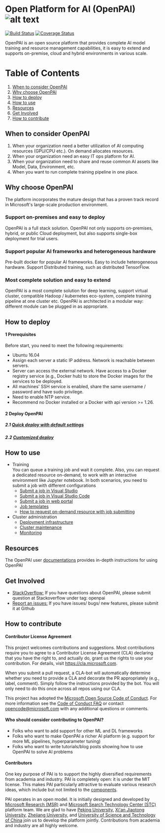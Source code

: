 # Open Platform for AI (OpenPAI) ![alt text][logo]

[logo]: ./pailogo.jpg "OpenPAI"

[![Build Status](https://travis-ci.org/Microsoft/pai.svg?branch=master)](https://travis-ci.org/Microsoft/pai)
[![Coverage Status](https://coveralls.io/repos/github/Microsoft/pai/badge.svg?branch=master)](https://coveralls.io/github/Microsoft/pai?branch=master)

OpenPAI is an open source platform that provides complete AI model training and resource management capabilities, it is easy to extend and supports on-premise, cloud and hybrid environments in various scale. 

# Table of Contents
1. [When to consider OpenPAI](#when-to-consider-openpai)
2. [Why choose OpenPAI](#why-choose-openpai)
3. [How to deploy](#how-to-deploy)
4. [How to use](#how-to-use)
5. [Resources](#resources)
6. [Get Involved](#get-involved)
7. [How to contribute](#how-to-contribute)

## When to consider OpenPAI
1. When your organization need a better utilization of AI computing resources (GPU/CPU etc.). On demand allocates resources. 
2. When your organization need an easy IT ops platform for AI.
3. When your organization need to share and reuse common AI assets like Model, Data, Environment, etc.
4. When you want to run complete training pipeline in one place. 


## Why choose OpenPAI
The platform incorporates the mature design that has a proven track record in Microsoft's large-scale production environment.

### Support on-premises and easy to deploy

OpenPAI is a full stack solution. OpenPAI not only supports on-premises, hybrid, or public Cloud deployment, but also supports single-box deployment for trial users.

### Support popular AI frameworks and heterogeneous hardware

Pre-built docker for popular AI frameworks. Easy to include heterogeneous hardware. Support Distributed training, such as distributed TensorFlow.

### Most complete solution and easy to extend

OpenPAI is a most complete solution for deep learning, support virtual cluster, compatible Hadoop / kubernetes eco-system, complete training pipeline at one cluster etc. OpenPAI is architected in a modular way: different module can be plugged in as appropriate. 

## How to deploy
#### 1 Prerequisites
Before start, you need to meet the following requirements:

- Ubuntu 16.04
- Assign each server a static IP address. Network is reachable between servers.
- Server can access the external network. Have access to a Docker registry service (e.g., Docker hub) to store the Docker images for the services to be deployed.
- All machines' SSH service is enabled, share the same username / password and have sudo privilege.
- Need to enable NTP service.
- Recommend no Docker installed or a Docker with api version >= 1.26.

#### 2 Deploy OpenPAI
##### 2.1 [Quick deploy with default settings](./docs/quick_deployment.md)
##### 2.2 [Customized deploy](./pai-management/doc/cluster-bootup.md)

## How to use
- Training  
You can queue a training job and wait it complete. Also, you can request a dedicated resource on-demand, to work with an interactive environment like Jupyter notebook. In both scenarios, you need to submit a job with different configurations
    - [Submit a job in Visual Studio](https://github.com/Microsoft/vs-tools-for-ai/blob/master/docs/pai.md) 
    - [Submit a job in Visual Studio Code](https://github.com/Microsoft/vscode-tools-for-ai/blob/master/docs/quickstart-05-pai.md)
    - [Submit a job in web portal](https://github.com/Microsoft/pai/blob/master/job-tutorial/README.md#job-submission)
    - [Job templates](./examples/README.md)
    - [How to request on-demand resource with job submitting](./examples/jupyter/README.md)
- Cluster administration    
    - [Deployment infrastructure](./pai-management/doc/cluster-bootup.md)
    - [Cluster maintenance](https://github.com/Microsoft/pai/wiki/Maintenance-(Service-&-Machine))
    - [Monitoring](./webportal/README.md)

## Resources
The OpenPAI user [documentations](./docs/documentation.md) provides in-depth instructions for using OpenPAI

## Get Involved
- [StackOverflow:](./docs/stackoverflow.md) If you have questions about OpenPAI, please submit question at Stackoverflow under tag: openpai
- [Report an issues:](https://github.com/Microsoft/pai/wiki/Issue-tracking) If you have issues/ bugs/ new features, please submit it at Github 
## How to contribute
#### Contributor License Agreement
This project welcomes contributions and suggestions.  Most contributions require you to agree to a
Contributor License Agreement (CLA) declaring that you have the right to, and actually do, grant us
the rights to use your contribution. For details, visit https://cla.microsoft.com.

When you submit a pull request, a CLA-bot will automatically determine whether you need to provide
a CLA and decorate the PR appropriately (e.g., label, comment). Simply follow the instructions
provided by the bot. You will only need to do this once across all repos using our CLA.

This project has adopted the [Microsoft Open Source Code of Conduct](https://opensource.microsoft.com/codeofconduct/).
For more information see the [Code of Conduct FAQ](https://opensource.microsoft.com/codeofconduct/faq/) or
contact [opencode@microsoft.com](mailto:opencode@microsoft.com) with any additional questions or comments.

#### Who should consider contributing to OpenPAI?
- Folks who want to add support for other ML and DL frameworks
- Folks who want to make OpenPAI a richer AI platform (e.g. support for more ML pipelines, hyperparameter tuning)
- Folks who want to write tutorials/blog posts showing how to use OpenPAI to solve AI problems

#### Contributors
One key purpose of PAI is to support the highly diversified requirements from academia and industry. PAI is completely open: it is under the MIT license. This makes PAI particularly attractive to evaluate various research ideas, which include but not limited to the [components](./docs/research_education.md).

PAI operates in an open model. It is initially designed and developed by [Microsoft Research (MSR)](https://www.microsoft.com/en-us/research/group/systems-research-group-asia/) and [Microsoft Search Technology Center (STC)](https://www.microsoft.com/en-us/ard/company/introduction.aspx) platform team.
We are glad to have [Peking University](http://eecs.pku.edu.cn/EN/), [Xi'an Jiaotong University](http://www.aiar.xjtu.edu.cn/), [Zhejiang University](http://www.cesc.zju.edu.cn/index_e.htm), and [University of Science and Technology of China](http://eeis.ustc.edu.cn/) join us to develop the platform jointly.
Contributions from academia and industry are all highly welcome.
